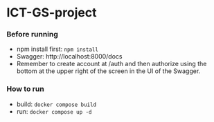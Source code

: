 # ICT-GS-project


### Before running

- npm install first: `npm install`  
- Swagger: http://localhost:8000/docs
- Remember to create account at /auth and then authorize using the bottom at the upper right of the screen in the UI of the Swagger. 

### How to run
- build: `docker compose build`
- run: `docker compose up -d`

